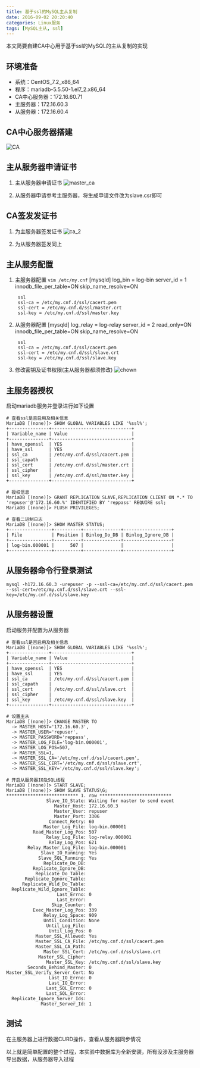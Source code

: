 ```yaml
---
title: 基于ssl的MySQL主从复制
date: 2016-09-02 20:20:40
categories: Linux服务
tags: [MySQL主从, ssl]
---
```


本文简要自建CA中心用于基于ssl的MySQL的主从复制的实现
<!--more-->

## 环境准备

- 系统：CentOS_7.2_x86_64
- 程序：mariadb-5.5.50-1.el7_2.x86_64
- CA中心服务器：172.16.60.71
- 主服务器：172.16.60.3
- 从服务器：172.16.60.4

## CA中心服务器搭建
![CA](ca.png)

## 主从服务器申请证书
1. 主从服务器申请证书
    ![master_ca](master_ca.png)

2. 从服务器申请参考主服务器，将生成申请文件改为slave.csr即可

## CA签发发证书
1. 为主服务器签发证书
    ![ca_2](ca_2.png)

2. 为从服务器签发同上

## 主从服务配置
1. 主服务器配置
    `vim /etc/my.cnf`
        [mysqld]
        log_bin = log-bin
        server_id = 1
        innodb_file_per_table=ON
        skip_name_resolve=ON

        ssl
        ssl-ca = /etc/my.cnf.d/ssl/cacert.pem
        ssl-cert = /etc/my.cnf.d/ssl/master.crt
        ssl-key = /etc/my.cnf.d/ssl/master.key

2. 从服务器配置
        [mysqld]
        log_relay = log-relay
        server_id = 2
        read_only=ON
        innodb_file_per_table=ON
        skip_name_resolve=ON

        ssl
        ssl-ca = /etc/my.cnf.d/ssl/cacert.pem
        ssl-cert = /etc/my.cnf.d/ssl/slave.crt
        ssl-key = /etc/my.cnf.d/ssl/slave.key

3. 修改密钥及证书权限(主从服务器都须修改)
    ![chown](chown.png)

## 主服务器授权
启动mariadb服务并登录进行如下设置

    # 查看ssl是否启用及相关信息
    MariaDB [(none)]> SHOW GLOBAL VARIABLES LIKE '%ssl%';
    +---------------+------------------------------+
    | Variable_name | Value                        |
    +---------------+------------------------------+
    | have_openssl  | YES                          |
    | have_ssl      | YES                          |
    | ssl_ca        | /etc/my.cnf.d/ssl/cacert.pem |
    | ssl_capath    |                              |
    | ssl_cert      | /etc/my.cnf.d/ssl/master.crt |
    | ssl_cipher    |                              |
    | ssl_key       | /etc/my.cnf.d/ssl/master.key |
    +---------------+------------------------------+

    # 授权信息
    MariaDB [(none)]> GRANT REPLICATION SLAVE,REPLICATION CLIENT ON *.* TO 'repuser'@'172.16.60.%' IDENTIFIED BY 'reppass' REQUIRE ssl;
    MariaDB [(none)]> FLUSH PRIVILEGES;
    
    # 查看二进制日志
    MariaDB [(none)]> SHOW MASTER STATUS;
    +----------------+----------+--------------+------------------+
    | File           | Position | Binlog_Do_DB | Binlog_Ignore_DB |
    +----------------+----------+--------------+------------------+
    | log-bin.000001 |      507 |              |                  |
    +----------------+----------+--------------+------------------+

## 从服务器命令行登录测试
    mysql -h172.16.60.3 -urepuser -p --ssl-ca=/etc/my.cnf.d/ssl/cacert.pem --ssl-cert=/etc/my.cnf.d/ssl/slave.crt --ssl-key=/etc/my.cnf.d/ssl/slave.key

## 从服务器设置
启动服务并配置为从服务器

    # 查看ssl是否启用及相关信息
    MariaDB [(none)]> SHOW GLOBAL VARIABLES LIKE '%ssl%';
    +---------------+------------------------------+
    | Variable_name | Value                        |
    +---------------+------------------------------+
    | have_openssl  | YES                          |
    | have_ssl      | YES                          |
    | ssl_ca        | /etc/my.cnf.d/ssl/cacert.pem |
    | ssl_capath    |                              |
    | ssl_cert      | /etc/my.cnf.d/ssl/slave.crt  |
    | ssl_cipher    |                              |
    | ssl_key       | /etc/my.cnf.d/ssl/slave.key  |
    +---------------+------------------------------+

    # 设置主从
    MariaDB [(none)]> CHANGE MASTER TO 
      -> MASTER_HOST='172.16.60.3',
      -> MASTER_USER='repuser',
      -> MASTER_PASSWORD='reppass',
      -> MASTER_LOG_FILE='log-bin.000001',
      -> MASTER_LOG_POS=507,
      -> MASTER_SSL=1,
      -> MASTER_SSL_CA='/etc/my.cnf.d/ssl/cacert.pem',
      -> MASTER_SSL_CERT='/etc/my.cnf.d/ssl/slave.crt',
      -> MASTER_SSL_KEY='/etc/my.cnf.d/ssl/slave.key';

    # 开启从服务器IO及SQL线程
    MariaDB [(none)]> START SLAVE;
    MariaDB [(none)]> SHOW SLAVE STATUS\G;
    *************************** 1. row ***************************
                   Slave_IO_State: Waiting for master to send event
                      Master_Host: 172.16.60.3
                      Master_User: repuser
                      Master_Port: 3306
                    Connect_Retry: 60
                  Master_Log_File: log-bin.000001
              Read_Master_Log_Pos: 507
                   Relay_Log_File: log-relay.000001
                    Relay_Log_Pos: 621
            Relay_Master_Log_File: log-bin.000001
                 Slave_IO_Running: Yes
                Slave_SQL_Running: Yes
                  Replicate_Do_DB: 
              Replicate_Ignore_DB: 
               Replicate_Do_Table: 
           Replicate_Ignore_Table: 
          Replicate_Wild_Do_Table: 
      Replicate_Wild_Ignore_Table: 
                       Last_Errno: 0
                       Last_Error: 
                     Skip_Counter: 0
              Exec_Master_Log_Pos: 339
                  Relay_Log_Space: 909
                  Until_Condition: None
                   Until_Log_File: 
                    Until_Log_Pos: 0
               Master_SSL_Allowed: Yes
               Master_SSL_CA_File: /etc/my.cnf.d/ssl/cacert.pem
               Master_SSL_CA_Path: 
                  Master_SSL_Cert: /etc/my.cnf.d/ssl/slave.crt
                Master_SSL_Cipher: 
                   Master_SSL_Key: /etc/my.cnf.d/ssl/slave.key
            Seconds_Behind_Master: 0
    Master_SSL_Verify_Server_Cert: No
                    Last_IO_Errno: 0
                    Last_IO_Error: 
                   Last_SQL_Errno: 0
                   Last_SQL_Error: 
      Replicate_Ignore_Server_Ids: 
                 Master_Server_Id: 1

## 测试
在主服务器上进行数据CURD操作，查看从服务器同步情况


以上就是简单配置的整个过程，本实验中数据库为全新安装，所有没涉及主服务器导出数据，从服务器导入过程

